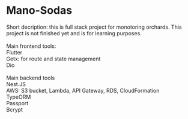 # Mano-Sodas

Short decription: this is full stack project for monotoring orchards. This project is not finished yet and is for learning purposes.<br/>
<br/>
Main frontend tools:<br/>
Flutter<br/>
Getx: for route and state management<br/>
Dio<br/>
<br/>
Main backend tools <br/>
Nest.JS <br/>
AWS: S3 bucket, Lambda, API Gateway, RDS, CloudFormation <br/>
TypeORM <br/>
Passport <br/>
Bcrypt <br/>




